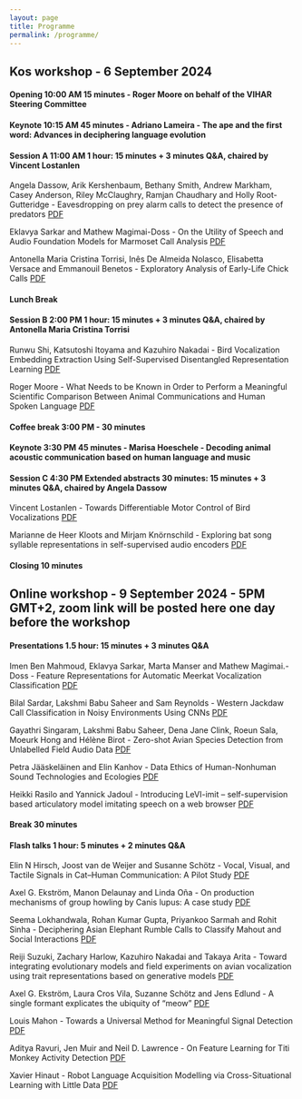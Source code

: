 ```yaml
---
layout: page
title: Programme
permalink: /programme/
---
```


## Kos workshop - 6 September 2024

#### Opening 10:00 AM 15 minutes - Roger Moore on behalf of the VIHAR Steering Committee

#### Keynote 10:15 AM 45 minutes - Adriano Lameira - The ape and the first word: Advances in deciphering language evolution

#### Session A 11:00 AM 1 hour: 15 minutes + 3 minutes Q&A, chaired by Vincent Lostanlen

Angela Dassow, Arik Kershenbaum, Bethany Smith, Andrew Markham, Casey Anderson, Riley McClaughry, Ramjan Chaudhary and Holly Root-Gutteridge - Eavesdropping on prey alarm calls to detect the presence of predators [PDF](https://drive.google.com/file/d/1xFdX0qIeKrhfKKrjSwmom76sNhmuIP8Y/view?usp=sharing)

Eklavya Sarkar and Mathew Magimai-Doss - On the Utility of Speech and Audio Foundation Models for Marmoset Call Analysis [PDF](https://drive.google.com/file/d/1wgeWHyUNHdq0L2VwZ-BFrQA-AU5TFPTk/view?usp=drive_link)

Antonella Maria Cristina Torrisi, Inês De Almeida Nolasco, Elisabetta Versace and Emmanouil Benetos - Exploratory Analysis of Early-Life Chick Calls [PDF](https://drive.google.com/file/d/13kiUklnpmSaoWwF24E5ASchjbvlXfftT/view?usp=drive_link)

#### Lunch Break 

#### Session B 2:00 PM 1 hour: 15 minutes + 3 minutes Q&A, chaired by Antonella Maria Cristina Torrisi

Runwu Shi, Katsutoshi Itoyama and Kazuhiro Nakadai - Bird Vocalization Embedding Extraction Using Self-Supervised Disentangled Representation Learning [PDF](https://drive.google.com/file/d/1eQN-DyKuM0YuV6PiK_yl3LfkQENH2sd1/view?usp=drive_link)

Roger Moore - What Needs to be Known in Order to Perform a Meaningful Scientific Comparison Between Animal Communications and Human Spoken Language [PDF](https://drive.google.com/file/d/1rY1OnNUxJx1jkjXLUnF-rs0nZycihYoO/view?usp=drive_link)

#### Coffee break 3:00 PM - 30 minutes

#### Keynote 3:30 PM 45 minutes - Marisa Hoeschele - Decoding animal acoustic communication based on human language and music

#### Session C 4:30 PM Extended abstracts 30 minutes: 15 minutes + 3 minutes Q&A, chaired by Angela Dassow

Vincent Lostanlen - Towards Differentiable Motor Control of Bird Vocalizations [PDF](https://drive.google.com/file/d/1gthXMJYMdLGaHc5zAgHebJUtHnnDn8C2/view?usp=drive_link)

Marianne de Heer Kloots and Mirjam Knörnschild - Exploring bat song syllable representations in self-supervised audio encoders [PDF](https://drive.google.com/file/d/1eRP1HSiWtJQNkqgCwMylE6g6kuCvYKS6/view?usp=drive_link)

#### Closing 10 minutes 

## Online workshop - 9 September 2024 - 5PM GMT+2, zoom link will be posted here one day before the workshop

#### Presentations 1.5 hour: 15 minutes + 3 minutes Q&A

Imen Ben Mahmoud, Eklavya Sarkar, Marta Manser and Mathew Magimai.-Doss	- Feature Representations for Automatic Meerkat Vocalization Classification	[PDF](https://drive.google.com/file/d/1CfQp8cSpAZ5_1V-OcNmduV8SbTxjfHdn/view?usp=drive_link)	

Bilal Sardar, Lakshmi Babu Saheer and Sam Reynolds - Western Jackdaw Call Classification in Noisy Environments Using CNNs [PDF](https://drive.google.com/file/d/1pYIqRlALPg0WOqSeXxVqdPV8Je3WhcXn/view?usp=drive_link)	

Gayathri Singaram, Lakshmi Babu Saheer, Dena Jane Clink, Roeun Sala, Moeurk Hong and Hélène Birot - Zero-shot Avian Species Detection from Unlabelled Field Audio Data [PDF](https://drive.google.com/file/d/1Oezme-Sp9nL-qLmTZ1PMZ6q63eusnWA7/view?usp=drive_link)

Petra Jääskeläinen and Elin Kanhov - Data Ethics of Human-Nonhuman Sound Technologies and Ecologies [PDF](https://drive.google.com/file/d/1BioGw-KGrZHIG_M0MzAHJ09UBEbm60TD/view?usp=drive_link)

Heikki Rasilo and Yannick Jadoul - Introducing LeVI-imit – self-supervision based articulatory model imitating speech on a web browser [PDF](https://drive.google.com/file/d/1bTYoJOK2Jot4C5jpVVPLRh390JQxj4T7/view?usp=drive_link)

#### Break 30 minutes

#### Flash talks 1 hour: 5 minutes + 2 minutes Q&A

Elin N Hirsch, Joost van de Weijer and Susanne Schötz - Vocal, Visual, and Tactile Signals in Cat–Human Communication: A Pilot Study [PDF](https://drive.google.com/file/d/12WRksvc8o5WwpWzFbMon-szfA1blzch-/view?usp=drive_link)

Axel G. Ekström, Manon Delaunay and Linda Oña - On production mechanisms of group howling by Canis lupus: A case study [PDF](https://drive.google.com/file/d/1P8DH8Q5R4q1uIbcUWfRySgbGS9kOUBuG/view?usp=drive_link)

Seema Lokhandwala, Rohan Kumar Gupta, Priyankoo Sarmah and Rohit Sinha - Deciphering Asian Elephant Rumble Calls to Classify Mahout and Social Interactions	[PDF](https://drive.google.com/file/d/1Z6i_Dp2CkgEs5BeYIt2-pc4xAeykI9G8/view?usp=drive_link)

Reiji Suzuki, Zachary Harlow, Kazuhiro Nakadai and Takaya Arita	- Toward integrating evolutionary models and field experiments on avian vocalization using trait representations based on generative models	[PDF](https://drive.google.com/file/d/1S0VUVAKDCLfSrl1fB7GUBE4a-_rsW-0Z/view?usp=drive_link)	 

Axel G. Ekström, Laura Cros Vila, Suzanne Schötz and Jens Edlund - A single formant explicates the ubiquity of “meow” [PDF](https://drive.google.com/file/d/1Q9SHsNXqZkBVxTOeBYOH_auFCWpttteW/view?usp=drive_link)

Louis Mahon - Towards a Universal Method for Meaningful Signal Detection [PDF](https://drive.google.com/file/d/1ly3WWBnfWAg9p-dnBdUp_Mnbhr8I3cUA/view?usp=drive_link)

Aditya Ravuri, Jen Muir and Neil D. Lawrence - On Feature Learning for Titi Monkey Activity Detection [PDF](https://drive.google.com/file/d/1Gb_7GVDfNCliatowfZ8d41Df36jXmXcI/view?usp=drive_link) 

Xavier Hinaut - Robot Language Acquisition Modelling via Cross-Situational Learning with Little Data [PDF](https://drive.google.com/file/d/1c1_KeugAYwuBcgfoBkkQtfDQxs9iL1Qt/view?usp=drive_link)		


